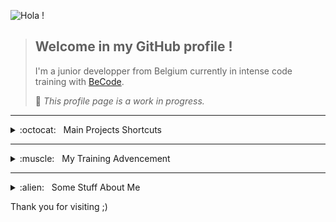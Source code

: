![Hola !](https://media.giphy.com/media/drwrNnpOK09dqsttOn/giphy.gif)

>
>
> ## Welcome in my GitHub profile !
>
> I'm a junior developper from Belgium currently in intense code training with [BeCode](https://becode.org/).
>
> 
>
> :construction: _This profile page is a work in progress._
>
>

----------------------------------------------------------------------------------------------

<details>
  <summary> :octocat: &nbsp; Main Projects Shortcuts </summary>

### Title2

Some more blabla x)

</details>

----------------------------------------------------------------------------------------------

<details>
  <summary> :muscle: &nbsp; My Training Advencement </summary>

### Title1

Blablabla ...

</details>

----------------------------------------------------------------------------------------------
<details>
  <summary> :alien: &nbsp; Some Stuff About Me </summary>

### My hobbies

- :guitar: Bass Guitar
- :clapper: Movies
- :video_game: Video Games

### Contact Infos

blabla

</details>

Thank you for visiting ;)

<!--
**fwauters/fwauters** is a ✨ _special_ ✨ repository because its `README.md` (this file) appears on your GitHub profile.

Here are some ideas to get you started:

- 🔭 I’m currently working on ...
- 🌱 I’m currently learning ...
- 👯 I’m looking to collaborate on ...
- 🤔 I’m looking for help with ...
- 💬 Ask me about ...
- 📫 How to reach me: ...
- 😄 Pronouns: ...
- ⚡ Fun fact: ...
-->
